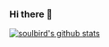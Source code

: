 ### Hi there 👋

<!--
**soulbird/soulbird** is a ✨ _special_ ✨ repository because its `README.md` (this file) appears on your GitHub profile.

Here are some ideas to get you started:

- 🔭 I’m currently working on ...
- 🌱 I’m currently learning ...
- 👯 I’m looking to collaborate on ...
- 🤔 I’m looking for help with ...
- 💬 Ask me about ...
- 📫 How to reach me: ...
- 😄 Pronouns: ...
- ⚡ Fun fact: ...
-->
[![soulbird's github stats](https://github-readme-stats.vercel.app/api?username=soulbird "![soulbird's github stats")](https://github.com/soulbird/github-readme-stats)
